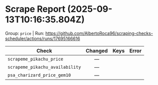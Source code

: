 # Scrape Report (2025-09-13T10:16:35.804Z)

Group: `price`  |  Run: https://github.com/AlbertoRoca96/scraping-checks-scheduler/actions/runs/17695166616

| Check | Changed | Keys | Error |
|---|:---:|:--|:--|
| `scrapeme_pikachu_price` | — |  |  |
| `scrapeme_pikachu_availability` | — |  |  |
| `psa_charizard_price_gem10` | — |  |  |
